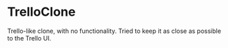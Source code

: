 # TrelloClone

Trello-like clone, with no functionality. Tried to keep it as close as possible to the Trello UI.
